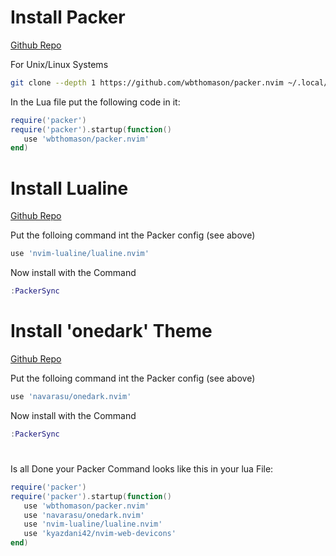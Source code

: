 # Install Packer

[Github Repo](https://github.com/wbthomason/packer.nvim)

For Unix/Linux Systems
```Bash
git clone --depth 1 https://github.com/wbthomason/packer.nvim ~/.local/share/nvim/site/pack/packer/start/packer.nvim
```

In the Lua file put the following code in it:

```lua
require('packer')
require('packer').startup(function()
   use 'wbthomason/packer.nvim'
end)
```

# Install Lualine

[Github Repo](https://github.com/nvim-lualine/lualine.nvim)

Put the folloing command int the Packer config (see above)
```lua
use 'nvim-lualine/lualine.nvim'
```

Now install with the Command
```lua
:PackerSync
```

# Install 'onedark' Theme

[Github Repo](https://github.com/navarasu/onedark.nvim)

Put the folloing command int the Packer config (see above)
```lua
use 'navarasu/onedark.nvim'
```

Now install with the Command
```lua
:PackerSync
```

# 

Is all Done your Packer Command looks like this in your lua File:

```lua
require('packer')
require('packer').startup(function()
   use 'wbthomason/packer.nvim'
   use 'navarasu/onedark.nvim'
   use 'nvim-lualine/lualine.nvim'
   use 'kyazdani42/nvim-web-devicons'
end)
```